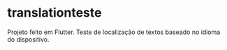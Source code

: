 # translationteste

Projeto feito em Flutter.
Teste de localização de textos baseado no idioma do dispositivo.
